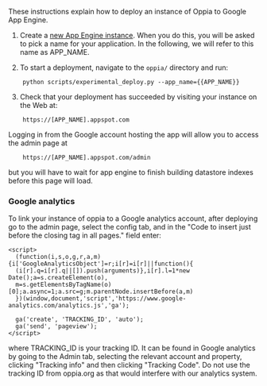 These instructions explain how to deploy an instance of Oppia to Google App Engine.

1. Create a [new App Engine instance](https://appengine.google.com/). When you do this, you will be asked to pick a name for your application. In the following, we will refer to this name as APP_NAME.

2. To start a deployment, navigate to the `oppia/` directory and run:
  ```
      python scripts/experimental_deploy.py --app_name={{APP_NAME}}
  ```

3. Check that your deployment has succeeded by visiting your instance on the Web at:
  ```
      https://[APP_NAME].appspot.com
  ```
Logging in from the Google account hosting the app will allow you to access the admin page at   
  ```
      https://[APP_NAME].appspot.com/admin
  ``` 
but you will have to wait for app engine to finish building datastore indexes before this page will load.

### Google analytics

To link your instance of oppia to a Google analytics account, after deploying go to the admin page, select the config tab, and in the "Code to insert just before the closing </head> tag in all pages." field enter:
```
<script>
  (function(i,s,o,g,r,a,m){i['GoogleAnalyticsObject']=r;i[r]=i[r]||function(){
  (i[r].q=i[r].q||[]).push(arguments)},i[r].l=1*new Date();a=s.createElement(o),
  m=s.getElementsByTagName(o)[0];a.async=1;a.src=g;m.parentNode.insertBefore(a,m)
  })(window,document,'script','https://www.google-analytics.com/analytics.js','ga');

  ga('create', 'TRACKING_ID', 'auto');
  ga('send', 'pageview');
</script>
```
where TRACKING_ID is your tracking ID. It can be found in Google analytics by going to the Admin tab, selecting the relevant account and property, clicking "Tracking info" and then clicking "Tracking Code". Do not use the tracking ID from oppia.org as that would interfere with our analytics system.